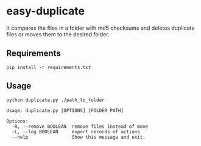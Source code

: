 # easy-duplicate
It compares the files in a folder with md5 checksums and deletes duplicate files or moves them to the desired folder.

## Requirements

```
pip install -r requirements.txt
```

## Usage
```
python duplicate.py ./path_to_folder
```
```
Usage: duplicate.py [OPTIONS] [FOLDER_PATH]

Options:
  -R, --remove BOOLEAN  remove files instead of move
  -L, --log BOOLEAN     export records of actions
  --help                Show this message and exit.
```
